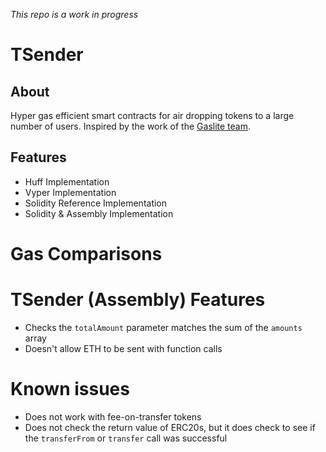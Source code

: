 _This repo is a work in progress_

# TSender

## About

Hyper gas efficient smart contracts for air dropping tokens to a large number of users. Inspired by the work of the [Gaslite team](https://github.com/PopPunkLLC/GasliteDrop/tree/main).

## Features 
- Huff Implementation
- Vyper Implementation
- Solidity Reference Implementation
- Solidity & Assembly Implementation

# Gas Comparisons

# TSender (Assembly) Features 
- Checks the `totalAmount` parameter matches the sum of the `amounts` array
- Doesn't allow ETH to be sent with function calls


# Known issues
- Does not work with fee-on-transfer tokens
- Does not check the return value of ERC20s, but it does check to see if the `transferFrom` or `transfer` call was successful